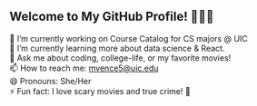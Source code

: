 ## Welcome to My GitHub Profile! 👩‍💻👻  

🔭 I’m currently working on Course Catalog for CS majors @ UIC  
🌱 I’m currently learning more about data science & React.  
💬 Ask me about coding, college-life, or my favorite movies!  
📫 How to reach me: mvence5@uic.edu  
😄 Pronouns: She/Her  
⚡ Fun fact: I love scary movies and true crime! 👻

